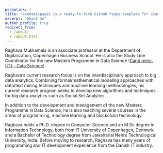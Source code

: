 ```yaml
---
permalink: /
title: "academicpages is a ready-to-fork GitHub Pages template for academic personal websites"
excerpt: "About me"
author_profile: true
redirect_from: 
  - /about/
  - /about.html
---
```


Raghava Mukkamala is an associate professor at the Department of Digitalization, Copenhagen Business School. He is also the Study Line Coordinator for the new Masters  Programme in Data Science ([Cand.merc. (IT) – Data Science](https://www.cbs.dk/uddannelse/kandidat/msc-in-business-administration-and-information-systems/msc-in-business-administration-and-information-systems-data-science)).


Raghava’s current research focus is on the interdisciplinary approach to big data analytics. Combining formal/mathematical modeling approaches with data/text mining techniques and machine learning methodologies, his current research program seeks to develop new algorithms and techniques for big data analytics such as Social Set Analytics.


In addition to the development and management of the new Masters  Programme in Data Science, he is also teaching several courses in the areas of programming, machine learning and blockchain technology.  


Raghava holds a Ph.D. degree in Computer Science and an M.Sc degree in Information Technology, both from IT University of Copenhagen, Denmark and a Bachelor of Technology degree from Jawaharlal Nehru Technological University, India. Before moving to research, Raghava has many years of programming and IT development experience from the Danish IT industry.



